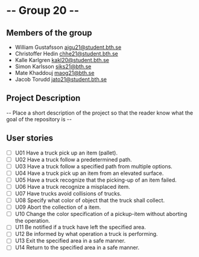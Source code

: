 # -- Group 20 --

## Members of the group
* William Gustafsson aigu21@student.bth.se
* Christoffer Hedin chhe21@student.bth.se
* Kalle Karlgren kakl20@student.bth.se
* Simon Karlsson siks21@bth.se
* Mate Khaddouj maog21@bth.se
* Jacob Torudd jato21@student.bth.se

## Project Description
-- Place a short description of the project so that the reader know what the goal of the repository is --

## User stories

- [ ] U01 Have a truck pick up an item (pallet).
- [ ] U02 Have a truck follow a predetermined path.
- [ ] U03 Have a truck follow a specified path from multiple options. 
- [ ] U04 Have a truck pick up an item from an elevated surface. 
- [ ] U05 Have a truck recognize that the picking-up of an item failed.
- [ ] U06 Have a truck recognize a misplaced item. 
- [ ] U07 Have trucks avoid collisions of trucks. 
- [ ] U08 Specify what color of object that the truck shall collect. 
- [ ] U09 Abort the collection of a item. 
- [ ] U10 Change the color specification of a pickup-item without aborting the operation. 
- [ ] U11 Be notified if a truck have left the specified area. 
- [ ] U12 Be informed by what operation a truck is performing. 
- [ ] U13 Exit the specified area in a safe manner. 
- [ ] U14 Return to the specified area in a safe manner. 
